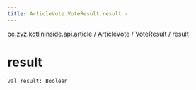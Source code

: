 ```yaml
---
title: ArticleVote.VoteResult.result - 
---
```


[be.zvz.kotlininside.api.article](../../index.html) / [ArticleVote](../index.html) / [VoteResult](index.html) / [result](./result.html)

# result

`val result: Boolean`